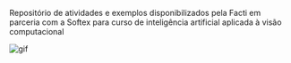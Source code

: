 Repositório de atividades e exemplos disponibilizados pela Facti em parceria com a Softex para curso de inteligência artificial aplicada à visão computacional

![gif](https://pushsistemas.com.br/img/core-img/animated-img1.gif)
